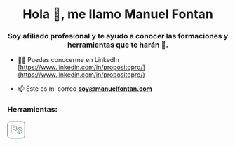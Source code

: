 <h1 align="center">Hola 👋, me llamo Manuel Fontan</h1>
<h3 align="center">Soy afiliado profesional y te ayudo a conocer las formaciones y herramientas que te harán 🚀.</h3>

- 👨‍💻 Puedes conocerme en LinkedIn [https://www.linkedin.com/in/propositopro/](https://www.linkedin.com/in/propositopro/)

- 📫 Éste es mi correo **soy@manuelfontan.com**

<p align="left">
</p>

<h3 align="left">Herramientas:</h3>
<p align="left"> <a href="https://www.photoshop.com/en" target="_blank" rel="noreferrer"> <img src="https://raw.githubusercontent.com/devicons/devicon/master/icons/photoshop/photoshop-line.svg" alt="photoshop" width="40" height="40"/> </a> </p>
